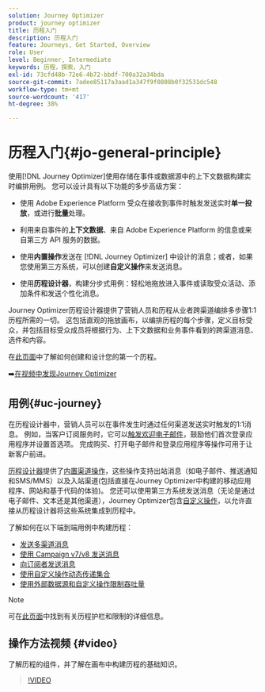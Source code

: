 ```yaml
---
solution: Journey Optimizer
product: journey optimizer
title: 历程入门
description: 历程入门
feature: Journeys, Get Started, Overview
role: User
level: Beginner, Intermediate
keywords: 历程，探索，入门
exl-id: 73cfd48b-72e6-4b72-bbdf-700a32a34bda
source-git-commit: 7adee85117a3aad1a347f9f0808b0f32531dc548
workflow-type: tm+mt
source-wordcount: '417'
ht-degree: 38%

---
```



# 历程入门{#jo-general-principle}

使用[!DNL Journey Optimizer]使用存储在事件或数据源中的上下文数据构建实时编排用例。 您可以设计具有以下功能的多步高级方案：

* 使用 Adobe Experience Platform 受众在接收到事件时触发发送实时&#x200B;**单一投放**，或进行&#x200B;**批量**&#x200B;处理。

* 利用来自事件的&#x200B;**上下文数据**、来自 Adobe Experience Platform 的信息或来自第三方 API 服务的数据。

* 使用&#x200B;**内置操作**&#x200B;发送在 [!DNL Journey Optimizer] 中设计的消息；或者，如果您使用第三方系统，可以创建&#x200B;**自定义操作**&#x200B;来发送消息。

* 使用&#x200B;**历程设计器**，构建分步式用例：轻松地拖放进入事件或读取受众活动、添加条件和发送个性化消息。

Journey Optimizer历程设计器提供了营销人员和历程从业者跨渠道编排多步骤1:1历程所需的一切。 这包括直观的拖放画布，以编排历程的每个步骤，定义目标受众，并包括目标受众成员将根据行为、上下文数据和业务事件看到的跨渠道消息、选件和内容。

在[此页面](journey-gs.md)中了解如何创建和设计您的第一个历程。

➡️[在视频中发现Journey Optimizer](#video)

## 用例{#uc-journey}

在历程设计器中，营销人员可以在事件发生时通过任何渠道发送实时触发的1:1消息。 例如，当客户订阅服务时，它可以[触发欢迎电子邮件](message-to-subscribers-uc.md)，鼓励他们首次登录应用程序并设置首选项。 完成购买、打开电子邮件和登录应用程序等操作可用于让新客户前进。

[历程设计器](using-the-journey-designer.md)提供了[内置渠道操作](journeys-message.md)，这些操作支持出站消息（如电子邮件、推送通知和SMS/MMS）以及入站渠道(包括直接在Journey Optimizer中构建的移动应用程序、网站和基于代码的体验)。 您还可以使用第三方系统发送消息（无论是通过电子邮件、文本还是其他渠道），Journey Optimizer包含[自定义操作](using-custom-actions.md)，以允许直接从历程设计器将这些系统集成到历程中。

了解如何在以下端到端用例中构建历程：

* [发送多渠道消息](journeys-uc.md)
* [使用 Campaign v7/v8 发送消息](ajo-ac.md)
* [向订阅者发送消息](message-to-subscribers-uc.md)
* [使用自定义操作动态传递集合](collections.md)
* [使用外部数据源和自定义操作限制吞吐量](limit-throughput.md)

>[!NOTE]
>
>可在[此页面](../start/guardrails.md)中找到有关历程护栏和限制的详细信息。

## 操作方法视频 {#video}

了解历程的组件，并了解在画布中构建历程的基础知识。

>[!VIDEO](https://video.tv.adobe.com/v/3424996?quality=12)

